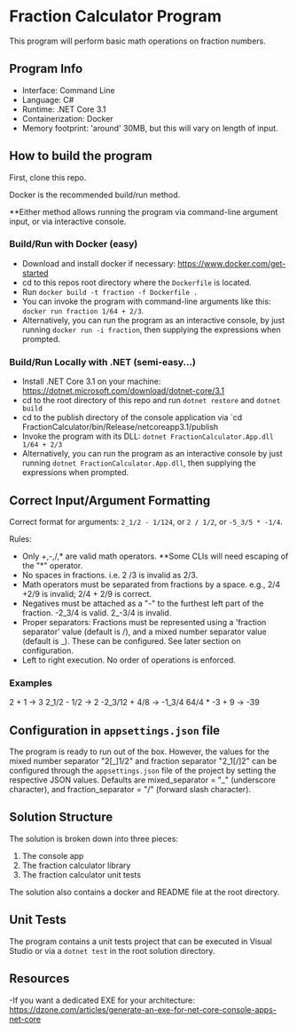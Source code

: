 ﻿# Fraction Calculator Program
This program will perform basic math operations on fraction numbers. 

## Program Info
- Interface: Command Line
- Language: C#
- Runtime: .NET Core 3.1
- Containerization: Docker
- Memory footprint: 'around' 30MB, but this will vary on length of input.

## How to build the program
First, clone this repo.

Docker is the recommended build/run method.

**Either method allows running the program via command-line argument input, or via interactive console.

### Build/Run with Docker (easy)
- Download and install docker if necessary: https://www.docker.com/get-started
- cd to this repos root directory where the `Dockerfile` is located.
- Run `docker build -t fraction -f Dockerfile .`
- You can invoke the program with command-line arguments 
  like this: `docker run fraction 1/64 + 2/3`.
- Alternatively, you can run the program as an interactive console, by just running `docker run -i fraction`,
 then supplying the expressions when prompted. 

### Build/Run Locally with .NET (semi-easy...)
- Install .NET Core 3.1 on your machine: https://dotnet.microsoft.com/download/dotnet-core/3.1
- cd to the root directory of this repo and run `dotnet restore` and `dotnet build`
- cd to the publish directory of the console application via `cd FractionCalculator/bin/Release/netcoreapp3.1/publish
- Invoke the program with its DLL: `dotnet FractionCalculator.App.dll 1/64 + 2/3`
- Alternatively, you can run the program as an interactive console by just running `dotnet FractionCalculator.App.dll`,
 then supplying the expressions when prompted. 

## Correct Input/Argument Formatting
Correct format for arguments: `2_1/2 - 1/124`, or `2 / 1/2`, or `-5_3/5 * -1/4`.

Rules:
- Only +,-,/,* are valid math operators. **Some CLIs will need escaping of the "*" operator. 
- No spaces in fractions. i.e. 2 /3 is invalid as 2/3.
- Math operators must be separated from fractions by a space. e.g., 2/4 +2/9 is invalid; 2/4 + 2/9 is correct.
- Negatives must be attached as a "-" to the furthest left part of the fraction. -2_3/4 is valid. 2_-3/4 is invalid.
- Proper separators: Fractions must be represented using a 'fraction separator' value (default is /), and
a mixed number separator value (default is \_). These can be configured. See later section on configuration.
- Left to right execution. No order of operations is enforced. 

### Examples
2 + 1          -> 3
2_1/2 - 1/2    -> 2
-2_3/12 + 4/8  -> -1_3/4
64/4 \* -3 + 9 -> -39

## Configuration in `appsettings.json` file
The program is ready to run out of the box. However, the values for the mixed
number separator "2[_]1/2" and fraction separator "2_1[/]2" can be configured
through the `appsettings.json` file of the project by setting the respective JSON
values.
Defaults are mixed_separator = "\_" (underscore character), and fraction_separator = "/" (forward slash character).

## Solution Structure
The solution is broken down into three pieces:
1. The console app
2. The fraction calculator library
3. The fraction calculator unit tests

The solution also contains a docker and README file at the root directory. 

## Unit Tests
The program contains a unit tests project that can be executed in Visual Studio or via a `dotnet test` in the root
solution directory.

## Resources
-If you want a dedicated EXE for your architecture:
https://dzone.com/articles/generate-an-exe-for-net-core-console-apps-net-core

